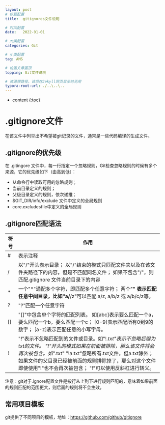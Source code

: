 ```yaml
---
layout: post
# 标题配置
title:  gitignores文件说明

# 时间配置
date:   2022-01-01

# 大类配置
categories: Git

# 小类配置
tag: AMS

# 设置文章置顶
topping: Git文件说明

# 资源根路径，该项在Jekyll网页显示时无用
typora-root-url: ./..\..\..
---
```


* content
{:toc}


# .gitignore文件

在该文件中列举出不希望被git记录的文件，通常是一些代码编译的生成文件。

## .gitignore的优先级

在 .gitingore 文件中，每一行指定一个忽略规则，Git检查忽略规则的时候有多个来源，它的优先级如下（由高到低）：

- 从命令行中读取可用的忽略规则；
- 当前目录定义的规则；
- 父级目录定义的规则，依次递推；
- $GIT_DIR/info/exclude 文件中定义的全局规则
- core.excludesfile中定义的全局规则

## .gitignore匹配语法

| 符号 | 作用                                                         |
| ---- | ------------------------------------------------------------ |
| #    | 表示注释                                                     |
| /    | 以"/"开头表示目录；  以"/"结束的模式只匹配文件夹以及在该文件夹路径下的内容，但是不匹配同名文件；  如果不包含"/"，则匹配.gitignore 文件当前目录下的内容 |
| *    | 一个"*"通配多个字符，即匹配多个任意字符；  两个"**" 表示匹配任意中间目录，比如"a/**/z"可以匹配 a/z, a/b/z 或 a/b/c/z等。 |
| ?    | "?"匹配一个任意字符                                          |
| []   | "[]"中包含单个字符的匹配列表。  如[abc]表示要么匹配一个a，要么匹配一个b，要么匹配一个c；  [0-9]表示匹配所有0到9的数字；  [a-z]表示匹配任意的小写字母。 |
| !    | "!"表示不忽略匹配到的文件或目录。如"!*.txt"表示不忽略后缀为txt的文件。  "!"开头的模式如果在前面被排除，那么该文件将会再次被包含。如"*.txt" "!a.txt"忽略所有.txt文件，但a.txt除外；  如果文件的父目录已经被前面的规则排除掉了，那么对这个文件即使使用"!"也不会再次被包含；  "!"可以使用反斜杠进行转义。 |

注意：git对于.ignore配置文件是按行从上到下进行规则匹配的，意味着如果前面的规则匹配的范围更大，则后面的规则将不会生效。

## 常用项目模板

git提供了不同项目的模板，地址：https://github.com/github/gitignore



